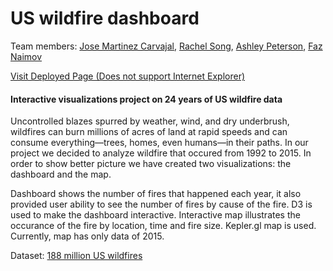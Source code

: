# US wildfire dashboard
Team members: [Jose Martinez Carvajal](https://github.com/JoseCarvajal-0061), [Rachel Song](https://github.com/rachelksong), [Ashley Peterson](https://github.com/shooshie2012), [Faz Naimov](https://github.com/faznaimov)

[Visit Deployed Page (Does not support Internet Explorer)](http://us-wildfire-dashboard.herokuapp.com)

#### Interactive visualizations project on 24 years of US wildfire data

Uncontrolled blazes spurred by weather, wind, and dry underbrush, wildfires can burn millions of acres of land at rapid speeds and can consume everything—trees, homes, even humans—in their paths. In our project we decided to analyze wildfire that occured from 1992 to 2015. In order to show better picture we have created two visualizations: the dashboard and the map.

Dashboard shows the number of fires that happened each year, it also provided user ability to see the number of fires by cause of the fire. D3 is used to make the dashboard interactive. Interactive map illustrates the occurance of the fire by location, time and fire size. Kepler.gl map is used. Currently, map has only data of 2015.

Dataset: [188 million US wildfires](https://www.kaggle.com/rtatman/188-million-us-wildfires/)
